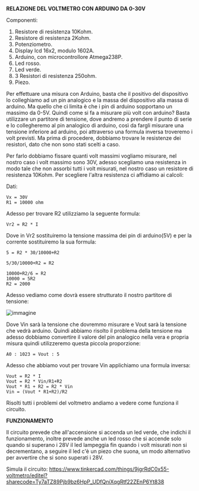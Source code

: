 **RELAZIONE DEL VOLTMETRO CON ARDUINO DA 0-30V**

Componenti:
1. Resistore di resistenza 10Kohm.
2. Resistore di resistenza 2Kohm.
3. Potenziometro.
4. Display lcd 16x2, modulo 1602A.
5. Arduino, con microcontrollore Atmega238P.
6. Led rosso.
7. Led verde.
8. 3 Resistori di resistenza 250ohm.
9. Piezo.

Per effettuare una misura con Arduino, basta che il positivo del dispositivo lo colleghiamo ad un pin analogico e la massa del dispositivo alla massa di arduino.
Ma quello che ci limita è che i pin di arduino sopportano un massimo da 0-5V. Quindi come si fa a misurare più volt con arduino?
Basta utilizzare un partitore di tensione, dove andremo a prendere il punto di serie e lo collegheremo al pin analogico di arduino, così da fargli misurare una
tensione inferiore ad arduino, poi attraverso una formula inversa troveremo i volt previsti. Ma prima di procedere, dobbiamo trovare le resistenze dei resistori,
dato che non sono stati scelti a caso.

Per farlo dobbiamo fissare quanti volt massimi vogliamo misurare, nel nostro caso i volt massimo sono 30V, adesso scegliamo una resistenza in modo tale che non assorbi tutti
i volt misurati, nel nostro caso un resistore di resistenza 10Kohm. Per scegliere l'altra resistenza ci affidiamo ai calcoli:

Dati:
```
Vx = 30V
R1 = 10000 ohm
```

Adesso per trovare R2 utilizziamo la seguente formula:
```
Vr2 = R2 * I
```
Dove in Vr2 sostituiremo la tensione massima dei pin di arduino(5V) e per la corrente sostituiremo la sua formula:
```
5 = R2 * 30/10000+R2

5/30/10000+R2 = R2

10000+R2/6 = R2
10000 = 5R2
R2 = 2000
```

Adesso vediamo come dovrà essere strutturato il nostro partitore di tensione:

![immagine](http://www.learningaboutelectronics.com/immagini/Partitore-di-tensione.png)

Dove Vin sarà la tensione che dovremmo misurare e Vout sarà la tensione che vedrà arduino. Quindi abbiamo risolto il problema della tensione ma adesso dobbiamo convertire
il valore del pin analogico nella vera e propria misura quindi utilizzeremo questa piccola proporzione:
```
A0 : 1023 = Vout : 5
```

Adesso che abbiamo vout per trovare Vin applichiamo una formula inversa:
```
Vout = R2 * I
Vout = R2 * Vin/R1+R2
Vout * R1 + R2 = R2 * Vin
Vin = (Vout * R1+R2)/R2
```
Risolti tutti i problemi del voltmetro andiamo a vedere come funziona il circuito.

**FUNZIONAMENTO**

Il circuito prevede che all'accensione si accenda un led verde, che indichi il funzionamento, inoltre prevede anche un led rosso che si accende solo quando si superano
i 28V il led lampeggia fin quando i volt misurati non si decrementano, a seguire il led c'è un piezo che suona, un modo alternativo per avvertire che si sono superati i 28V.



Simula il circuito: https://www.tinkercad.com/things/9jgrRdC0x55-voltmetro/editel?sharecode=Ty7aTZ89Pjb9bz6HpP_UDfQniXqgRtf22ZEnP6Yt838
